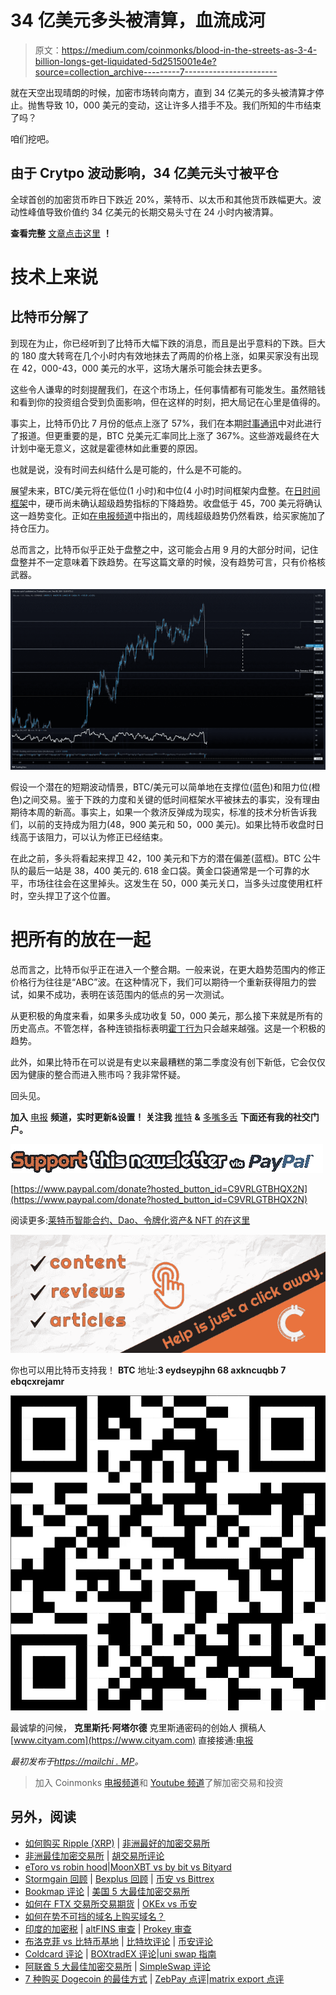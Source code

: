 # 34 亿美元多头被清算，血流成河

> 原文：<https://medium.com/coinmonks/blood-in-the-streets-as-3-4-billion-longs-get-liquidated-5d2515001e4e?source=collection_archive---------7----------------------->

就在天空出现晴朗的时候，加密市场转向南方，直到 34 亿美元的多头被清算才停止。抛售导致 10，000 美元的变动，这让许多人措手不及。我们所知的牛市结束了吗？

咱们挖吧。

## 由于 Crytpo 波动影响，34 亿美元头寸被平仓

全球首创的加密货币昨日下跌近 20%，莱特币、以太币和其他货币跌幅更大。波动性峰值导致价值约 34 亿美元的长期交易头寸在 24 小时内被清算。

**查看完整** [文章点击这里](https://chrisoncrypto.com/blog/f/34-billion-positions-liquidated-as-crytpo-volatility-bites) **！**

# 技术上来说

## 比特币分解了

到现在为止，你已经听到了比特币大幅下跌的消息，而且是出乎意料的下跌。巨大的 180 度大转弯在几个小时内有效地抹去了两周的价格上涨，如果买家没有出现在 42，000-43，000 美元的水平，这场大屠杀可能会抹去更多。

这些令人谦卑的时刻提醒我们，在这个市场上，任何事情都有可能发生。虽然赔钱和看到你的投资组合受到负面影响，但在这样的时刻，把大局记在心里是值得的。

事实上，比特币仍比 7 月份的低点上涨了 57%，我们在本期[时事通讯](https://mailchi.mp/fb7d2f334474/btc-market-cap-dips-below-600-billion-after-gbtc-doomsday-scenario-fails-to-materialise?e=%5BUNIQID%5D)中对此进行了报道。但更重要的是，BTC 兑美元汇率同比上涨了 367%。这些游戏最终在大计划中毫无意义，这就是霍德林如此重要的原因。

也就是说，没有时间去纠结什么是可能的，什么是不可能的。

展望未来，BTC/美元将在低位(1 小时)和中位(4 小时)时间框架内盘整。在[日时间框架](https://www.tradingview.com/x/rnONkeod/)中，硬币尚未确认超级趋势指标的下降趋势。收盘低于 45，700 美元将确认这一趋势变化。正如[在电报频道](https://t.me/chrisoncryptochannel/2488)中指出的，周线超级趋势仍然看跌，给买家施加了持仓压力。

总而言之，比特币似乎正处于盘整之中，这可能会占用 9 月的大部分时间，记住盘整并不一定意味着下跌趋势。在写这篇文章的时候，没有趋势可言，只有价格核武器。

![](img/c179270cc34b73487e69d13ac5a7a180.png)

假设一个潜在的短期波动情景，BTC/美元可以简单地在支撑位(蓝色)和阻力位(橙色)之间交易。鉴于下跌的力度和关键的低时间框架水平被抹去的事实，没有理由期待本周的新高。事实上，如果一个救济反弹成为现实，标准的技术分析告诉我们，以前的支持成为阻力(48，900 美元和 50，000 美元)。如果比特币收盘时日线高于该阻力，可以认为修正已经结束。

在此之前，多头将看起来捍卫 42，100 美元和下方的潜在偏差(蓝框)。BTC 公牛队的最后一站是 38，400 美元的. 618 金口袋。黄金口袋通常是一个可靠的水平，市场往往会在这里掉头。这发生在 50，000 美元关口，当多头过度使用杠杆时，空头捍卫了这个位置。

# 把所有的放在一起

总而言之，比特币似乎正在进入一个整合期。一般来说，在更大趋势范围内的修正价格行为往往是“ABC”波。在这种情况下，我们可以期待一个重新获得阻力的尝试，如果不成功，表明在该范围内的低点的另一次测试。

从更积极的角度来看，如果多头成功收复 50，000 美元，那么接下来就是所有的历史高点。不管怎样，各种连锁指标表明[霍丁行为](https://twitter.com/WClementeIII/status/1434865524102639616)只会越来越强。这是一个积极的趋势。

此外，如果比特币在可以说是有史以来最糟糕的第二季度没有创下新低，它会仅仅因为健康的整合而进入熊市吗？我非常怀疑。

回头见。

**加入** [电报](https://t.me/chrisoncryptochannel) **频道，实时更新&设置！
关注我** [推特](https://twitter.com/ChrisOnCrypto1) **&** [多嘴多舌](https://gab.com/chrisoncrypto) **下面还有我的社交门户。**

![](img/5b6e82d17166a4fe8e1db514b5dd5ed3.png)

[https://www.paypal.com/donate?hosted_button_id=C9VRLGTBHQX2N](https://www.paypal.com/donate?hosted_button_id=C9VRLGTBHQX2N)

阅读更多:[莱特币智能合约、Dao、令牌化资产& NFT 的在这里](https://chrisoncrypto.com/blog/f/litecoin-smart-contracts-daos-tokenised-assets-nfts-are-here)

![](img/30b284338429a909169e1330e8e15884.png)

你也可以用比特币支持我！
**BTC** 地址:**3 eydseypjhn 68 axkncuqbb 7 ebqcxrejamr**

![](img/ee24b8446e1b7625e1d11731c793b402.png)

最诚挚的问候，
**克里斯托·阿塔尔德**
克里斯通密码的创始人
撰稿人[www.cityam.com](https://www.cityam.com)
直接接通:[电报](https://t.me/chrisoncrypto)

*最初发布于*[*https://mailchi . MP*](https://mailchi.mp/56bd5e7c1d04/blood-in-the-streets-as-34-billion-longs-get-liquidated?e=[UNIQID])*。*

> 加入 Coinmonks [电报频道](https://t.me/coincodecap)和 [Youtube 频道](https://www.youtube.com/channel/UCbyDhTbOiKh2iUMKBi4-4Zg)了解加密交易和投资

## 另外，阅读

*   [如何购买 Ripple (XRP)](https://blog.coincodecap.com/buy-ripple-india) | [非洲最好的加密交易所](https://blog.coincodecap.com/crypto-exchange-africa)
*   [非洲最佳加密交易所](https://blog.coincodecap.com/crypto-exchange-africa) | [胡交易所评论](https://blog.coincodecap.com/hoo-exchange-review)
*   [eToro vs robin hood](https://blog.coincodecap.com/etoro-robinhood)|[MoonXBT vs by bit vs Bityard](https://blog.coincodecap.com/bybit-bityard-moonxbt)
*   [Stormgain 回顾](https://blog.coincodecap.com/stormgain-review) | [Bexplus 回顾](https://blog.coincodecap.com/bexplus-review) | [币安 vs Bittrex](https://blog.coincodecap.com/binance-vs-bittrex)
*   [Bookmap 评论](https://blog.coincodecap.com/bookmap-review-2021-best-trading-software) | [美国 5 大最佳加密交易所](https://blog.coincodecap.com/crypto-exchange-usa)
*   [如何在 FTX 交易所交易期货](https://blog.coincodecap.com/ftx-futures-trading) | [OKEx vs 币安](https://blog.coincodecap.com/okex-vs-binance)
*   [如何在势不可挡的域名上购买域名？](https://blog.coincodecap.com/buy-domain-on-unstoppable-domains)
*   [印度的加密税](https://blog.coincodecap.com/crypto-tax-india) | [altFINS 审查](https://blog.coincodecap.com/altfins-review) | [Prokey 审查](/coinmonks/prokey-review-26611173c13c)
*   [布洛克菲 vs 比特币基地](https://blog.coincodecap.com/blockfi-vs-coinbase) | [比特坎评论](https://blog.coincodecap.com/bitkan-review) | [币安评论](/coinmonks/binance-review-ee10d3bf3b6e)
*   [Coldcard 评论](https://blog.coincodecap.com/coldcard-review) | [BOXtradEX 评论](https://blog.coincodecap.com/boxtradex-review)|[uni swap 指南](https://blog.coincodecap.com/uniswap)
*   [阿联酋 5 大最佳加密交易所](https://blog.coincodecap.com/best-crypto-exchanges-in-uae) | [SimpleSwap 评论](https://blog.coincodecap.com/simpleswap-review)
*   [7 种购买 Dogecoin 的最佳方式](https://blog.coincodecap.com/ways-to-buy-dogecoin) | [ZebPay 点评](https://blog.coincodecap.com/zebpay-review)|[matrix export 点评](https://blog.coincodecap.com/matrixport-review)